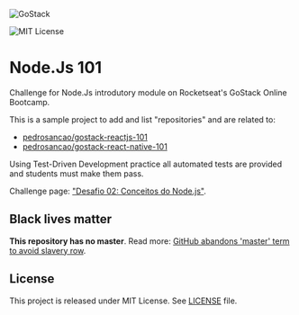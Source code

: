 ![GoStack](https://storage.googleapis.com/golden-wind/bootcamp-gostack/header-desafios-new.png)

![MIT License](https://img.shields.io/badge/license-MIT-%2304D361)

# Node.Js 101

Challenge for Node.Js introdutory module on Rocketseat's GoStack Online Bootcamp.

This is a sample project to add and list "repositories" and are related to:

- [pedrosancao/gostack-reactjs-101](https://github.com/pedrosancao/gostack-reactjs-101)
- [pedrosancao/gostack-react-native-101](https://github.com/pedrosancao/gostack-react-native-101)

Using Test-Driven Development practice all automated tests are provided and students
must make them pass.

Challenge page: ["Desafio 02: Conceitos do Node.js"](https://github.com/rocketseat-education/bootcamp-gostack-desafios/tree/master/desafio-conceitos-nodejs).

## Black lives matter

**This repository has no master**. Read more:
[GitHub abandons 'master' term to avoid slavery row][master-replace].

## License

This project is released under MIT License. See [LICENSE](LICENSE) file.

[master-replace]: https://www.bbc.com/news/technology-53050955
